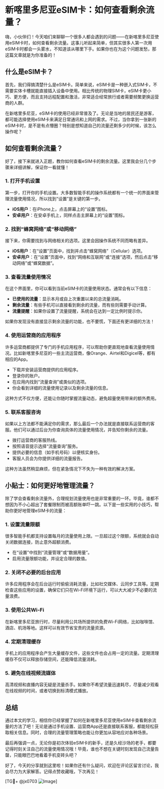 # 新喀里多尼亚eSIM卡：如何查看剩余流量？

嗨，小伙伴们！今天咱们来聊聊一个很多人都会遇到的问题——在新喀里多尼亚使用eSIM卡时，如何查看剩余流量。这事儿听起来简单，但其实很多人第一次用eSIM卡时都会一头雾水，不知道该从哪里下手。如果你也在为这个问题发愁，那这篇文章就是为你准备的！

## 什么是eSIM卡？

首先，我们得搞清楚什么是eSIM卡。简单来说，eSIM卡是一种嵌入式SIM卡，不需要实体卡槽就能直接插入设备中使用。相比传统的物理SIM卡，eSIM卡更小巧、更方便，而且支持远程配置和激活，非常适合经常旅行或者需要频繁更换运营商的人群。

在新喀里多尼亚，eSIM卡的使用已经非常普及了。无论是当地的居民还是游客，都可能选择使用eSIM卡来满足日常通讯和上网的需求。不过，当你拿到一张新的eSIM卡时，是不是有点懵圈？特别是想知道自己的流量还剩多少的时候，该怎么操作呢？

## 如何查看剩余流量？

好了，接下来就进入正题，教你如何查看eSIM卡的剩余流量。这里我会分几个步骤来详细讲解，保证你一看就懂！

### 1. 打开手机设置

第一步，打开你的手机设置。大多数智能手机的操作系统都有一个统一的界面来管理流量使用情况，所以找到“设置”是关键的第一步。

- **iOS用户**：在iPhone上，点击屏幕上的“设置”图标。
- **安卓用户**：在安卓手机上，同样点击主屏幕上的“设置”图标。

### 2. 找到“蜂窝网络”或“移动网络”

接下来，你需要找到与网络相关的选项。这里会因操作系统不同而略有差异。

- **iOS用户**：在“设置”页面中，找到并点击“蜂窝网络”（Cellular）选项。
- **安卓用户**：在“设置”页面中，找到“网络和互联网”或“连接”选项，然后点击“移动网络”或“蜂窝数据”。

### 3. 查看流量使用情况

在这个界面里，你可以看到当前eSIM卡的流量使用状态。通常会有以下信息：

- **已使用的流量**：显示本月或自上次重置以来的总流量消耗。
- **剩余流量**：有些手机可以直接看到剩余的流量，而有些则需要手动计算。
- **流量提醒**：如果你设置了流量提醒，系统会在达到一定比例时提示你。

如果你发现没有直接显示剩余流量的功能，也不要慌，下面还有更详细的方法！

### 4. 使用运营商的应用程序

许多运营商都提供了专门的手机应用程序，可以帮助你更直观地查看流量使用情况。比如新喀里多尼亚的一些主流运营商，像Orange、Airtel和Digicel等，都有相应的App。

- 下载并安装运营商提供的应用程序。
- 登录你的账户。
- 在应用内找到“流量查询”或类似的选项。
- 你会看到详细的流量使用记录以及剩余流量的信息。

这种方式不仅方便，还能让你随时掌握流量动态，避免超量使用带来的额外费用。

### 5. 联系客服咨询

如果以上方法都不能满足你的需求，那么最后一个办法就是直接联系运营商的客服。他们可以通过后台为你查询具体的流量使用情况，并告知你剩余的流量。

- 拨打运营商的客服热线。
- 按照语音提示选择“流量查询”服务。
- 提供必要的信息（如手机号码）以便核实身份。
- 客服人员会为你提供详细的流量报告。

这种方法虽然稍显麻烦，但在紧急情况下不失为一种有效的解决方案。

## 小贴士：如何更好地管理流量？

除了学会查看剩余流量外，合理规划流量使用也是非常重要的一环。毕竟，谁都不想因为不小心超出了套餐限制而被高额账单吓一跳。以下是一些实用的小技巧，帮助你更好地管理eSIM卡的流量：

### 1. 设置流量限额

很多智能手机都支持设置每月的流量使用上限。一旦超过这个限额，系统就会自动关闭数据连接，防止意外超额消费。

- 在“设置”中找到“流量管理”或“数据用量”。
- 启用流量限额功能，并设定合理的数值。

### 2. 关闭不必要的后台应用

许多应用程序会在后台运行时偷偷消耗流量，比如社交媒体、云同步工具等。定期检查这些应用的设置，确保它们只在Wi-Fi环境下运行，可以大大减少不必要的流量浪费。

### 3. 使用公共Wi-Fi

在新喀里多尼亚旅行时，尽量利用公共场所提供的免费Wi-Fi网络，比如咖啡馆、酒店、机场等地。这样可以有效节省宝贵的流量资源。

### 4. 定期清理缓存

手机上的应用程序会产生大量缓存文件，这些文件也会占用一定的流量。定期清理缓存不仅可以释放存储空间，还能降低流量消耗。

### 5. 避免在线视频流媒体

高清视频和直播内容无疑是流量杀手。如果你不希望流量迅速耗尽，尽量减少观看在线视频的时间，或者切换到标清模式播放。

## 总结

通过本文的学习，相信你已经掌握了如何在新喀里多尼亚使用eSIM卡查看剩余流量的方法了吧！无论是通过手机设置、运营商App还是直接联系客服，都能轻松获取相关信息。同时，合理的流量管理策略也能让你更加从容地应对各种场景。

最后再强调一点，无论你是初次体验eSIM卡的新手，还是久经沙场的老手，都要记得时刻关注自己的流量使用情况哦！毕竟，谁也不想在关键时刻发现自己流量告罄，只能眼巴巴地看着手机变砖头吧？

好了，今天的分享就到这里啦！如果你还有什么疑问，欢迎在评论区留言讨论，我会尽力为大家解答。记得点赞收藏哦，下次再见！

[TG💪+ @jx0703 ![Image](https://github.com/user-attachments/assets/dbca1d08-cadb-493c-b0ec-ad6f7a83f270)]